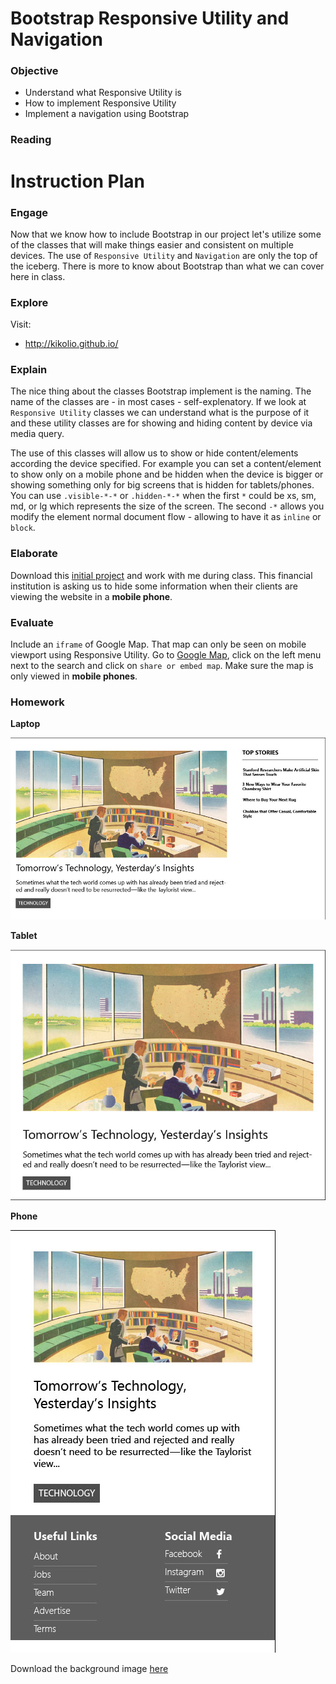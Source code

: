 # Bootstrap Responsive Utility and Navigation

### Objective

* Understand what Responsive Utility is
* How to implement Responsive Utility
* Implement a navigation using Bootstrap

### Reading

# Instruction Plan

### Engage

Now that we know how to include Bootstrap in our project let's utilize some of the classes that will make things easier and consistent on multiple devices. The use of `Responsive Utility` and `Navigation` are only the top of the iceberg. There is more to know about Bootstrap than what we can cover here in class.

### Explore

Visit:

* http://kikolio.github.io/

### Explain

The nice thing about the classes Bootstrap implement is the naming. The name of the classes are - in most cases - self-explenatory. If we look at `Responsive Utility` classes we can understand what is the purpose of it and these utility classes are for showing and hiding content by device via media query.

The use of this classes  will allow us to show or hide content/elements according the device specified. For example you can set a content/element to show only on a mobile phone and be hidden when the device is bigger or showing something only for big screens that is hidden for tablets/phones. You can use `.visible-*-*` or `.hidden-*-*` when the first `*` could be xs, sm, md, or lg which represents the size of the screen. The second `-*` allows you modify the element normal document flow - allowing to have it as `inline` or `block`.

### Elaborate

Download this [initial project](../exercises/14/financial.zip) and work with me during class. This financial institution is asking us to hide some information when their clients are viewing the website in a **mobile phone**. 

### Evaluate

Include an `iframe` of Google Map. That map can only be seen on mobile viewport using Responsive Utility. Go to [Google Map](http://www.google.com/maps), click on the left menu next to the search and click on `share or embed map`. Make sure the map is only viewed in **mobile phones**.

### Homework

**Laptop**

![Laptop](../images/responsive-laptop.jpg)

**Tablet**

![Tablet](../images/responsive-tablet.jpg)

**Phone**

![Tablet](../images/responsive-phone.jpg)


Download the background image [here](../images/day14img.jpg)